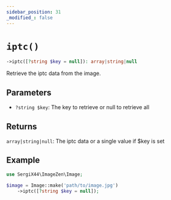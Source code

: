 ```yaml
---
sidebar_position: 31
_modified_: false
---
```

# `iptc()`

```php
->iptc([?string $key = null]): array|string|null
```
Retrieve the iptc data from the image.

## Parameters

- `?string $key`: The key to retrieve or null to retrieve all


## Returns

`array|string|null`: The iptc data or a single value if $key is set

## Example

```php
use SergiX44\ImageZen\Image;

$image = Image::make('path/to/image.jpg')
    ->iptc([?string $key = null]);

```
